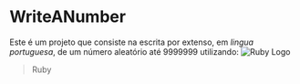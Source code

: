 # WriteANumber
Este é um projeto que consiste na escrita por extenso, em _lingua portuguesa_, de um número aleatório até 9999999 utilizando:
![Ruby Logo](https://cdn.iconscout.com/icon/free/png-256/ruby-2752084-2284901.png)
> Ruby
